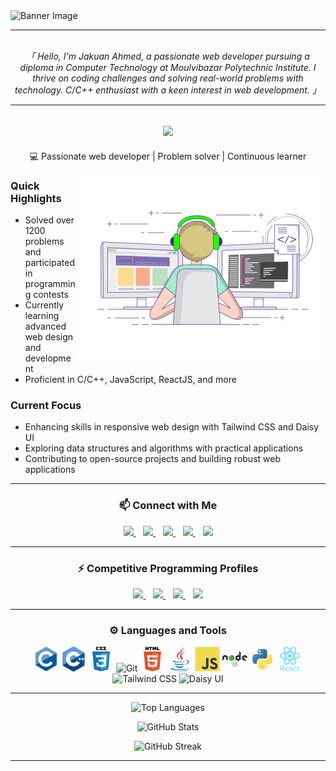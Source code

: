<!-- Banner Image -->
<img src="https://i.ibb.co/L0S6GNg/banner-linkdin.png" alt="Banner Image" />

<!-- Introduction -->
<hr/>
<p align="center">
  <br>
  <em>
    「 Hello, I'm Jakuan Ahmed, a passionate web developer pursuing a diploma in Computer Technology at Moulvibazar Polytechnic Institute. I thrive on coding challenges and solving real-world problems with technology. C/C++ enthusiast with a keen interest in web development. 」
  </em>
  <br>
</p>
<hr/>

<!-- Typing Animation -->
<h2 align="center">
  <a href="https://git.io/typing-svg">
    <img src="https://readme-typing-svg.herokuapp.com?lines=I+am+Jakuan+Ahmed;I+aspire+to+be+a+Software+Engineer;Currently+learning+advanced+web+development;Passionate+about+problem-solving+and+programming;">
  </a>
</h2>

<!-- Overview Section -->
<p align="center">
  💻 Passionate web developer | Problem solver | Continuous learner
</p>

<!-- Profile Image -->
<img align="right" alt="Coding" width="400" src="https://raw.githubusercontent.com/devSouvik/devSouvik/master/gif3.gif">

<!-- Quick Highlights -->
<h3>Quick Highlights</h3>
<ul>
  <li>Solved over 1200 problems and participated in programming contests</li>
  <li>Currently learning advanced web design and development</li>
  <li>Proficient in C/C++, JavaScript, ReactJS, and more</li>
</ul>

<!-- Current Focus -->
<h3>Current Focus</h3>
<ul>
  <li>Enhancing skills in responsive web design with Tailwind CSS and Daisy UI</li>
  <li>Exploring data structures and algorithms with practical applications</li>
  <li>Contributing to open-source projects and building robust web applications</li>
</ul>

<hr />

<!-- Contact Information -->
<h3 align="center">📫 Connect with Me</h3>
<p align="center">
  <a href="mailto:jakuanultimate777@gmail.com">
    <img src="https://img.shields.io/badge/Email-jakuanultimate777%40gmail.com-red?style=flat&logo=gmail">
  </a>&nbsp;&nbsp;
  <a href="https://www.linkedin.com/in/JAKUAN-AHMED-0514932a3/">
    <img src="https://img.shields.io/badge/LinkedIn-Jakuan%20Ahmed-blue?style=flat&logo=linkedin">
  </a>&nbsp;&nbsp;
  <a href="https://www.facebook.com/fullinverse/">
    <img src="https://img.shields.io/badge/Facebook-Jakuan%20Ahmed-blue?style=flat&logo=facebook">
  </a>&nbsp;&nbsp;
  <a href="https://www.instagram.com/fullinverse/">
    <img src="https://img.shields.io/badge/Instagram-fullinverse-blue?style=flat&logo=instagram">
  </a>&nbsp;&nbsp;
  <a href="https://discord.gg/JAKUAN-AHMED">
    <img src="https://img.shields.io/badge/Discord-Jakuan%20Ahmed-blue?style=flat&logo=discord">
  </a>
</p>

<hr />

<!-- Competitive Programming Profiles -->
<h3 align="center">⚡ Competitive Programming Profiles</h3>
<p align="center">
  <a href="https://codeforces.com/profile/rollno_infinity">
    <img src="https://img.shields.io/badge/Codeforces-rollno_infinity-blue?style=flat&logo=codeforces">
  </a>&nbsp;&nbsp;
  <a href="https://www.hackerrank.com/profile/rollno_infinity">
    <img src="https://img.shields.io/badge/HackerRank-rollno_infinity-blue?style=flat&logo=hackerrank">
  </a>&nbsp;&nbsp;
  <a href="https://leetcode.com/u/nexxerjm111/">
    <img src="https://img.shields.io/badge/LeetCode-nexxerjm111-blue?style=flat&logo=leetcode">
  </a>&nbsp;&nbsp;
  <a href="https://www.codechef.com/users/dark_revenge">
    <img src="https://img.shields.io/badge/CodeChef-dark_revenge-blue?style=flat&logo=codechef">
  </a>
</p>

<hr />

<!-- Languages and Tools -->
<h3 align="center">⚙️ Languages and Tools</h3>
<p align="center">
  <img src="https://raw.githubusercontent.com/devicons/devicon/master/icons/c/c-original.svg" alt="C" width="40" height="40"/>
  <img src="https://raw.githubusercontent.com/devicons/devicon/master/icons/cplusplus/cplusplus-original.svg" alt="C++" width="40" height="40"/>
  <img src="https://raw.githubusercontent.com/devicons/devicon/master/icons/css3/css3-original-wordmark.svg" alt="CSS" width="40" height="40"/>
  <img src="https://www.vectorlogo.zone/logos/git-scm/git-scm-icon.svg" alt="Git" width="40" height="40"/>
  <img src="https://raw.githubusercontent.com/devicons/devicon/master/icons/html5/html5-original-wordmark.svg" alt="HTML5" width="40" height="40"/>
  <img src="https://raw.githubusercontent.com/devicons/devicon/master/icons/java/java-original.svg" alt="Java" width="40" height="40"/>
  <img src="https://raw.githubusercontent.com/devicons/devicon/master/icons/javascript/javascript-original.svg" alt="JavaScript" width="40" height="40"/>
  <img src="https://raw.githubusercontent.com/devicons/devicon/master/icons/nodejs/nodejs-original-wordmark.svg" alt="Node.js" width="40" height="40"/>
  <img src="https://raw.githubusercontent.com/devicons/devicon/master/icons/python/python-original.svg" alt="Python" width="40" height="40"/>
  <img src="https://raw.githubusercontent.com/devicons/devicon/master/icons/react/react-original-wordmark.svg" alt="React" width="40" height="40"/>
  <img src="https://www.vectorlogo.zone/logos/tailwindcss/tailwindcss-icon.svg" alt="Tailwind CSS" width="40" height="40"/>
  <img src="https://i.ibb.co/nCnXvB2/daisy.png" alt="Daisy UI" width="40" height="40"/>
</p>

<hr />

<!-- GitHub Stats -->
<p align="center">
  <img src="https://github-readme-stats.vercel.app/api/top-langs/?username=JAKUAN-AHMED&layout=compact&hide=html" alt="Top Languages" />
</p>

<p align="center">
  <img src="https://github-readme-stats.vercel.app/api?username=JAKUAN-AHMED&show_icons=true" alt="GitHub Stats" />
</p>

<p align="center">
  <img src="https://github-readme-streak-stats.herokuapp.com/?user=JAKUAN-AHMED" alt="GitHub Streak" />
</p>

<hr />
